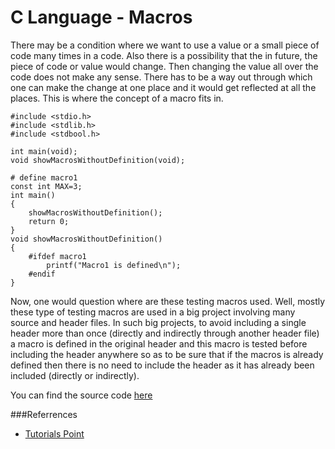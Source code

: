 C Language - Macros
=====================
There may be a condition where we want to use a value or a small piece of code many times in a code. Also there is a possibility that the in future, the piece of code or value would change. Then changing the value all over the code does not make any sense. There has to be a way out through which one can make the change at one place and it would get reflected at all the places. This is where the concept of a macro fits in.

```
#include <stdio.h>
#include <stdlib.h>
#include <stdbool.h>

int main(void);
void showMacrosWithoutDefinition(void);

# define macro1
const int MAX=3;
int main()
{
    showMacrosWithoutDefinition();
    return 0;
}
void showMacrosWithoutDefinition()
{
    #ifdef macro1
        printf("Macro1 is defined\n");
    #endif
}
```
Now, one would question where are these testing macros used. Well, mostly these type of testing macros are used in a big project involving many source and header files. In such big projects, to avoid including a single header more than once (directly and indirectly through another header file) a macro is defined in the original header and this macro is tested before including the header anywhere so as to be sure that if the macros is already defined then there is no need to include the header as it has already been included (directly or indirectly).


You can find the source code [here](https://github.com/dineshappavoo/ctgi/blob/master/src/com/ctgi/google/languages/c/code/pointers.c)
  
###Referrences

* [Tutorials Point](http://www.tutorialspoint.com/cprogramming/c_pointers.htm)

